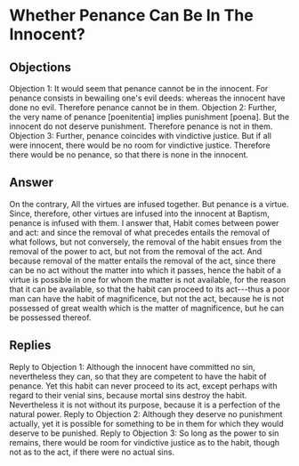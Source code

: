 # Whether Penance Can Be In The Innocent?
## Objections
Objection 1: It would seem that penance cannot be in the innocent. For penance consists in bewailing one's evil deeds: whereas the innocent have done no evil. Therefore penance cannot be in them.
Objection 2: Further, the very name of penance [poenitentia] implies punishment [poena]. But the innocent do not deserve punishment. Therefore penance is not in them.
Objection 3: Further, penance coincides with vindictive justice. But if all were innocent, there would be no room for vindictive justice. Therefore there would be no penance, so that there is none in the innocent.
## Answer
On the contrary, All the virtues are infused together. But penance is a virtue. Since, therefore, other virtues are infused into the innocent at Baptism, penance is infused with them.
I answer that, Habit comes between power and act: and since the removal of what precedes entails the removal of what follows, but not conversely, the removal of the habit ensues from the removal of the power to act, but not from the removal of the act. And because removal of the matter entails the removal of the act, since there can be no act without the matter into which it passes, hence the habit of a virtue is possible in one for whom the matter is not available, for the reason that it can be available, so that the habit can proceed to its act---thus a poor man can have the habit of magnificence, but not the act, because he is not possessed of great wealth which is the matter of magnificence, but he can be possessed thereof.
## Replies
Reply to Objection 1: Although the innocent have committed no sin, nevertheless they can, so that they are competent to have the habit of penance. Yet this habit can never proceed to its act, except perhaps with regard to their venial sins, because mortal sins destroy the habit. Nevertheless it is not without its purpose, because it is a perfection of the natural power.
Reply to Objection 2: Although they deserve no punishment actually, yet it is possible for something to be in them for which they would deserve to be punished.
Reply to Objection 3: So long as the power to sin remains, there would be room for vindictive justice as to the habit, though not as to the act, if there were no actual sins.